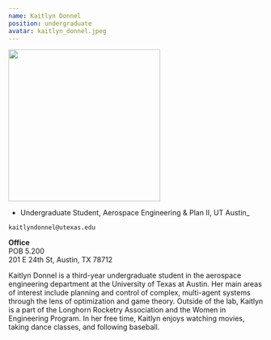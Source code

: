 ```yaml
---
name: Kaitlyn Donnel
position: undergraduate
avatar: kaitlyn_donnel.jpeg
---
```


<img width="300" src="{{site.baseurl}}/images/people/{{page.avatar}}" data-action="zoom">

- Undergraduate Student, Aerospace Engineering & Plan II, UT Austin_<br>

<i class="fa fa-envelope-o"></i> `kaitlyndonnel@utexas.edu`<br>

**Office**<br>
POB 5.200<br>
201 E 24th St,
Austin, TX 78712

Kaitlyn Donnel is a third-year undergraduate student in the aerospace engineering department at the University of Texas at Austin. Her main areas of interest include planning and control of complex, multi-agent systems through the lens of optimization and game theory. Outside of the lab, Kaitlyn is a part of the Longhorn Rocketry Association and the Women in Engineering Program. In her free time, Kaitlyn enjoys watching movies, taking dance classes, and following baseball.